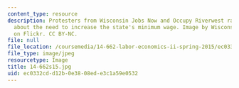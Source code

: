 ```yaml
---
content_type: resource
description: Protesters from Wisconsin Jobs Now and Occupy Riverwest raise awareness
  about the need to increase the state's minimum wage. Image by Wisconsin Jobs Now
  on Flickr. CC BY-NC.
file: null
file_location: /coursemedia/14-662-labor-economics-ii-spring-2015/ec0332cdd12b0e3808ede3c1a59e0532_14-662s15.jpg
file_type: image/jpeg
resourcetype: Image
title: 14-662s15.jpg
uid: ec0332cd-d12b-0e38-08ed-e3c1a59e0532
---
```

